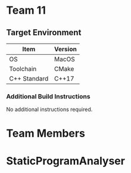 # Team 11

## Target Environment

Item | Version
-|-
OS | MacOS
Toolchain | CMake 
C++ Standard | C++17

### Additional Build Instructions

No additional instructions required.

# Team Members


# StaticProgramAnalyser

